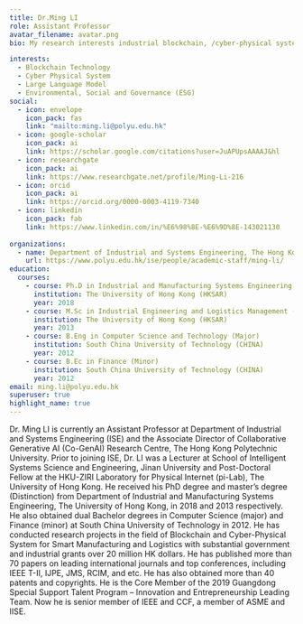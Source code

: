 ```yaml
---
title: Dr.Ming LI
role: Assistant Professor
avatar_filename: avatar.png
bio: My research interests industrial blockchain, /cyber-physical system and ESG

interests:
  - Blockchain Technology
  - Cyber Physical System
  - Large Language Model
  - Environmental, Social and Governance (ESG)
social:
  - icon: envelope 
    icon_pack: fas
    link: "mailto:ming.li@polyu.edu.hk"
  - icon: google-scholar
    icon_pack: ai
    link: https://scholar.google.com/citations?user=JuAPUpsAAAAJ&hl
  - icon: researchgate
    icon_pack: ai
    link: https://www.researchgate.net/profile/Ming-Li-216
  - icon: orcid
    icon_pack: ai
    link: https://orcid.org/0000-0003-4119-7340
  - icon: linkedin
    icon_pack: fab
    link: https://www.linkedin.com/in/%E6%98%8E-%E6%9D%8E-143021130
    
organizations:
  - name: Department of Industrial and Systems Engineering, The Hong Kong Polytechnic University
    url: https://www.polyu.edu.hk/ise/people/academic-staff/ming-li/
education:
  courses:
    - course: Ph.D in Industrial and Manufacturing Systems Engineering
      institution: The University of Hong Kong (HKSAR)
      year: 2018
    - course: M.Sc in Industrial Engineering and Logistics Management (Distinction)
      institution: The University of Hong Kong (HKSAR)
      year: 2013
    - course: B.Eng in Computer Science and Technology (Major)
      institution: South China University of Technology (CHINA)
      year: 2012
    - course: B.Ec in Finance (Minor)
      institution: South China University of Technology (CHINA)
      year: 2012
email: ming.li@polyu.edu.hk
superuser: true
highlight_name: true
---
```

Dr. Ming LI is currently an Assistant Professor at Department of Industrial and Systems Engineering (ISE) and the Associate Director of Collaborative Generative AI (Co-GenAI) Research Centre, The Hong Kong Polytechnic University. Prior to joining ISE, Dr. LI was a Lecturer at School of Intelligent Systems Science and Engineering, Jinan University and Post-Doctoral Fellow at the HKU-ZIRI Laboratory for Physical Internet (pi-Lab), The University of Hong Kong. He received his PhD degree and master’s degree (Distinction) from Department of Industrial and Manufacturing Systems Engineering, The University of Hong Kong, in 2018 and 2013 respectively. He also obtained dual Bachelor degrees in Computer Science (major) and Finance (minor) at South China University of Technology in 2012. He has conducted research projects in the field of Blockchain and Cyber-Physical System for Smart Manufacturing and Logistics with substantial government and industrial grants over 20 million HK dollars. He has published more than 70 papers on leading international journals and top conferences, including IEEE T-II, IJPE, JMS, RCIM, and etc. He has also obtained more than 40 patents and copyrights. He is the Core Member of the 2019 Guangdong Special Support Talent Program – Innovation and Entrepreneurship Leading Team. Now he is senior member of IEEE and CCF, a member of ASME and IISE.
